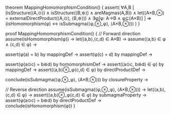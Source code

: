 theorem MappingHomomorphismCondition() {
  assert(
    ∀A,B [
      (isStructure(⟨A,⊙⟩) ∧ isStructure(⟨B,⊛⟩) ∧ areMagmas(A,B)) ∧
      let(⟨A×B,⊗⟩ = externalDirectProduct(⟨A,⊙⟩, ⟨B,⊛⟩)) ∧
      ∃φ[φ: A→B ∧ φ⊆(A×B)]
    ] ⇒
    (isHomomorphism(φ) ↔ isSubmagma(⟨φ,⊗_φ⟩, ⟨A×B,⊗⟩))
  )
}

proof MappingHomomorphismCondition() {
  // Forward direction
  assume(isHomomorphism(φ)) →
  let(⟨a,b⟩,⟨c,d⟩ ∈ A×B) →
  assume(⟨a,b⟩ ∈ φ ∧ ⟨c,d⟩ ∈ φ) →
  
  assert(φ(a) = b) by mappingDef →
  assert(φ(c) = d) by mappingDef →
  
  assert(φ(a⊙c) = b⊛d) by homomorphismDef →
  assert(⟨a⊙c, b⊛d⟩ ∈ φ) by mappingDef →
  assert(⟨a,b⟩⊗_φ⟨c,d⟩ ∈ φ) by directProductDef →
  
  conclude(isSubmagma(⟨φ,⊗_φ⟩, ⟨A×B,⊗⟩)) by closureProperty →

  // Reverse direction
  assume(isSubmagma(⟨φ,⊗_φ⟩, ⟨A×B,⊗⟩)) →
  let(⟨a,b⟩,⟨c,d⟩ ∈ φ) →
  assert(⟨a,b⟩⊗_φ⟨c,d⟩ ∈ φ) by submagmaProperty →
  assert(φ(a⊙c) = b⊛d) by directProductDef →
  conclude(isHomomorphism(φ))
}